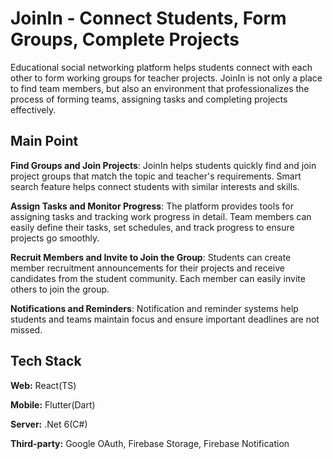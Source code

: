 
# JoinIn - Connect Students, Form Groups, Complete Projects

Educational social networking platform helps students connect with each other to form working groups for teacher projects. JoinIn is not only a place to find team members, but also an environment that professionalizes the process of forming teams, assigning tasks and completing projects effectively.

## Main Point

**Find Groups and Join Projects**: JoinIn helps students quickly find and join project groups that match the topic and teacher's requirements. Smart search feature helps connect students with similar interests and skills.

**Assign Tasks and Monitor Progress**: The platform provides tools for assigning tasks and tracking work progress in detail. Team members can easily define their tasks, set schedules, and track progress to ensure projects go smoothly.

**Recruit Members and Invite to Join the Group**: Students can create member recruitment announcements for their projects and receive candidates from the student community. Each member can easily invite others to join the group.

**Notifications and Reminders**: Notification and reminder systems help students and teams maintain focus and ensure important deadlines are not missed.

## Tech Stack

**Web:** React(TS)

**Mobile:** Flutter(Dart)

**Server:** .Net 6(C#)

**Third-party:** Google OAuth, Firebase Storage, Firebase Notification
